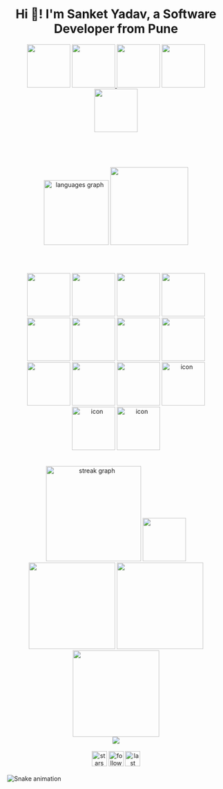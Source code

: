 <h1 align="center">Hi 👋! I'm Sanket Yadav, a Software Developer from Pune </h1>

<div align="center ">
<a href="https://www.linkedin.com/in/sanket-yadav-68a596272/"><img  src="https://user-images.githubusercontent.com/74038190/235294012-0a55e343-37ad-4b0f-924f-c8431d9d2483.gif" width="100"></a>
<a href="https://twitter.com/Sanket_7"> <img   src="https://user-images.githubusercontent.com/74038190/235294011-b8074c31-9097-4a65-a594-4151b58743a8.gif" width="100"> </a>
<a href="https://www.facebook.com/SankyYadav07/"><img  src="https://user-images.githubusercontent.com/74038190/235294010-ec412ef5-e3da-4efa-b1d4-0ab4d4638755.gif" width="100"></a>
<a href="https://www.instagram.com/sanky._.yadav/"><img  src="https://user-images.githubusercontent.com/74038190/235294013-a33e5c43-a01c-43f6-b44d-a406d8b4ab75.gif" width="100"></a>
<a ><img src="https://user-images.githubusercontent.com/74038190/235294015-47144047-25ab-417c-af1b-6746820a20ff.gif" width="100"></a>

</div>

<!--
<img src="https://github.com/Anmol-Baranwal/Cool-GIFs-For-GitHub/assets/74038190/cc4fe88c-7f7a-41d8-b449-34b7a178c1c6" width="100">
<img src="https://user-images.githubusercontent.com/74038190/235294019-40007353-6219-4ec5-b661-b3c35136dd0b.gif" width="100">
<img src="https://user-images.githubusercontent.com/74038190/235294006-04e22871-2943-4626-9a99-e1d416cbda26.gif" width="100">
<img src="https://user-images.githubusercontent.com/74038190/235294002-8aafea24-3179-45af-91d9-412ad7ff5359.gif" width="100"> 
<img src="https://user-images.githubusercontent.com/74038190/235294007-de441046-823e-4eff-89bf-d4df52858b65.gif" width="100">
<img src="https://user-images.githubusercontent.com/74038190/235294008-ed8de58b-d4d0-4790-aa81-a39fdc8a1e50.gif" width="100">
<img src="https://user-images.githubusercontent.com/74038190/235294009-98ca7572-795f-4056-b2c1-ccbde3f2982e.gif" width="100">
<img src="https://user-images.githubusercontent.com/74038190/235294016-6556559a-ed58-4ca6-a4c9-c307cbe0b6b7.gif" width="100"> 
<br><br>
-->


<!-- Social site -->
<!-- https://mail.google.com/mail/u/0/?ogbl#inbox -->
<!--

<div align="center">
<a href="www.linkedin.com/in/sanket-yadav-68a596272"><img src="https://raw.githubusercontent.com/maurodesouza/profile-readme-generator/master/src/assets/icons/social/linkedin/default.svg" width="60" height="40" alt="linkedin logo"  /></a>
<a href="https://twitter.com/Sanket_7"><img src="https://raw.githubusercontent.com/maurodesouza/profile-readme-generator/master/src/assets/icons/social/twitter/default.svg" width="60" height="40" alt="twitter logo"  /></a>
<a href="mailto:ysanket30@gmail.com"><img src="https://raw.githubusercontent.com/maurodesouza/profile-readme-generator/master/src/assets/icons/social/gmail/default.svg" width="60" height="40" alt="gmail logo"  /></a>
<a href="https://www.instagram.com/sanky._.yadav/"><img src="https://raw.githubusercontent.com/maurodesouza/profile-readme-generator/master/src/assets/icons/social/instagram/default.svg" width="60" height="40" alt="instagram logo"  /></a>
<a href="https://www.facebook.com/SankyYadav07/"><img src="https://raw.githubusercontent.com/maurodesouza/profile-readme-generator/master/src/assets/icons/social/facebook/default.svg" width="60" height="40" alt="facebook logo"  /></a>
</div>

<br>

-->

<!-- Portfolio -->
<br clear="both">
<div align="center" >
<!--  <a href="https://sanketvyadav.github.io/amr" target="_blank" class="button big" >Click here for my portfolio website</a>  -->
</div>
<br><br>



<!-- language graph and animation -->
<div align="center">
  <img src="https://github-readme-stats.vercel.app/api/top-langs?username=sanketvyadav&locale=en&hide_title=true&layout=compact&card_width=320&langs_count=4&theme=dracula&hide_border=true" height="150"           
       alt="languages graph"  />
  <img height="180" style="margin-top:30px; " src="https://media.tenor.com/rePDfDWO3XoAAAAd/hacking.gif"  />
</div>

<br><br>


<!-- Languages animated logo-->
<div align="center">
<img src="https://user-images.githubusercontent.com/74038190/212257454-16e3712e-945a-4ca2-b238-408ad0bf87e6.gif" width="100">
<img src="https://user-images.githubusercontent.com/74038190/212257472-08e52665-c503-4bd9-aa20-f5a4dae769b5.gif" width="100">
<img src="https://user-images.githubusercontent.com/74038190/212257468-1e9a91f1-b626-4baa-b15d-5c385dfa7ed2.gif" width="100">
<img src="https://user-images.githubusercontent.com/74038190/212257465-7ce8d493-cac5-494e-982a-5a9deb852c4b.gif" width="100">
<img src="https://user-images.githubusercontent.com/74038190/212281756-450d3ffa-9335-4b98-a965-db8a18fee927.gif" width="100">
<img src="https://user-images.githubusercontent.com/74038190/212281763-e6ecd7ef-c4aa-45b6-a97c-f33f6bb592bd.gif" width="100">
<img src="https://user-images.githubusercontent.com/74038190/212281775-b468df30-4edc-4bf8-a4ee-f52e1aaddc86.gif" width="100">
  
<img src="https://github.com/Anmol-Baranwal/Cool-GIFs-For-GitHub/assets/74038190/29fd6286-4e7b-4d6c-818f-c4765d5e39a9" width="100">
<img src="https://github.com/Anmol-Baranwal/Cool-GIFs-For-GitHub/assets/74038190/67f477ed-6624-42da-99f0-1a7b1a16eecb" width="100">
<img src="https://github.com/Anmol-Baranwal/Cool-GIFs-For-GitHub/assets/74038190/3fb2cdf6-8920-462e-87a4-95af376418aa" width="100">
<img src="https://github.com/Anmol-Baranwal/Cool-GIFs-For-GitHub/assets/74038190/e0d299f2-767c-4c21-bd49-90f2a19f1a78" width="100">
 <img src="https://techstack-generator.vercel.app/aws-icon.svg" alt="icon" width="100" />
<img src="https://techstack-generator.vercel.app/java-icon.svg" alt="icon" width="100"  />
<img src="https://techstack-generator.vercel.app/mysql-icon.svg" alt="icon" width="100"  />
<!-- <img src="https://user-images.githubusercontent.com/74038190/212280805-9bcb336b-8c55-46a8-abf8-ff286ab55472.gif" width="100">
<img src="https://user-images.githubusercontent.com/74038190/212257463-4d082cb4-7483-4eaf-bc25-6dde2628aabd.gif" width="100">
<img src="https://user-images.githubusercontent.com/74038190/212257460-738ff738-247f-4445-a718-cdd0ca76e2db.gif" width="100">
<img src="https://user-images.githubusercontent.com/74038190/212257467-871d32b7-e401-42e8-a166-fcfd7baa4c6b.gif" width="100">
<img src="https://github.com/Anmol-Baranwal/Cool-GIFs-For-GitHub/assets/74038190/3c16d4f2-b757-4c70-8f42-43d5dddd2c36" width="100">  -->


</div>
<br><br>    

<!-- Language -->
<!--
 <div align="center">
  <img src="https://cdn.jsdelivr.net/gh/devicons/devicon/icons/html5/html5-original.svg" height="40" alt="html5 logo"  />
  <img width="30" />
  <img src="https://cdn.jsdelivr.net/gh/devicons/devicon/icons/css3/css3-original.svg" height="40" alt="css3 logo"  />
  <img width="30" />
  <img src="https://cdn.jsdelivr.net/gh/devicons/devicon/icons/sass/sass-original.svg" height="40" alt="sass logo"  />
  <img width="30" />
  <img src="https://cdn.jsdelivr.net/gh/devicons/devicon/icons/bootstrap/bootstrap-original.svg" height="40" alt="bootstrap logo"  />
  <img width="30" />
  <img src="https://cdn.jsdelivr.net/gh/devicons/devicon/icons/react/react-original.svg" height="40" alt="react logo"  />
  <img width="30" />
  <img src="https://cdn.jsdelivr.net/gh/devicons/devicon/icons/figma/figma-original.svg" height="40" alt="figma logo"  />
  <img width="30" />
  <img src="https://cdn.jsdelivr.net/gh/devicons/devicon/icons/javascript/javascript-original.svg" height="40" alt="javascript logo"  />
  <img width="30" />
  <img src="https://cdn.jsdelivr.net/gh/devicons/devicon/icons/java/java-original.svg" height="40" alt="java logo"  />
  <img width="30" />
  <img src="https://cdn.jsdelivr.net/gh/devicons/devicon/icons/git/git-original.svg" height="40" alt="git logo"  />
</div>

<br><br>    -->

<!-- streak -->
<div align="center">
  <img src="https://streak-stats.demolab.com?user=sanketvyadav&locale=en&mode=daily&theme=dark&hide_border=false&border_radius=5&order=3" height="220" alt="streak graph" />
  <img src="https://media.tenor.com/0ENB5HuTH0gAAAAi/trophy-beker.gif"  width="100px" height="100px">
    <!-- <img src="https://user-images.githubusercontent.com/74038190/216122028-c05b52fb-983e-4ee8-8811-6f30cd9ea5d5.png" alt="Comet" width="120" />  -->
 

</div>


<!-- Fire  -->
<div align="center">
  <img src="https://user-images.githubusercontent.com/74038190/213866269-5d00981c-7c98-46d7-8a8e-16f462f15227.gif" width="200" />
  <img src="https://user-images.githubusercontent.com/74038190/213866269-5d00981c-7c98-46d7-8a8e-16f462f15227.gif" width="200" />
  <img src="https://user-images.githubusercontent.com/74038190/213866269-5d00981c-7c98-46d7-8a8e-16f462f15227.gif" width="200" />
</div>


<!-- Total profile views -->
<div align="center">
  <a href="https://u8views.com/github/sanketvyadav"><img src="https://u8views.com/api/v1/github/profiles/35573364/views/day-week-month-total-count.svg"></a>
   
</div>
<br clear="both">

<!--followers -->
<div align="center">
  <img src="https://img.shields.io/github/stars/sanketvyadav?label=Total%20Stars&style=for-the-badge" height="35" alt="stars"  />
  <img src="https://img.shields.io/github/followers/sanketvyadav?label=Followers&style=for-the-badge" height="35" alt="followers"  />
  <img src="https://img.shields.io/github/last-commit/sanketvyadav/sanketvyadav?label=Last%20Commit&style=for-the-badge" height="35" alt="last commit"/>
</div>

<br clear="both">



<!-- Snake animation -->
<img src="https://raw.githubusercontent.com/Sutil/Sutil/2b2fad3bf54522bb30c8c170591fc68ff51b69e6/github-contribution-grid-snake2.svg" alt="Snake animation" />
<br><br>





